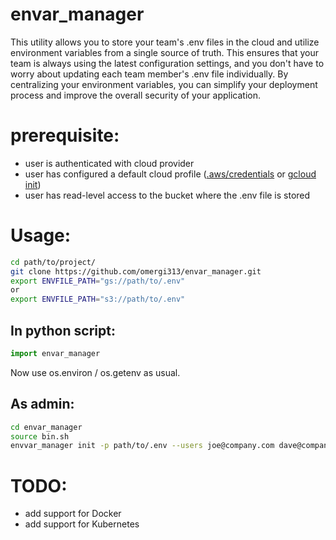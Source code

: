 # envar_manager

This utility allows you to store your team's .env files in the cloud and utilize environment variables from a single source of truth. This ensures that your team is always using the latest configuration settings, and you don't have to worry about updating each team member's .env file individually. By centralizing your environment variables, you can simplify your deployment process and improve the overall security of your application.

# prerequisite:
* user is authenticated with cloud provider
* user has configured a default cloud profile (<a href="https://docs.aws.amazon.com/cli/latest/userguide/cli-configure-files.html">.aws/credentials</a> or <a href="https://cloud.google.com/sdk/gcloud/reference/init">gcloud init</a>)
* user has read-level access to the bucket where the .env file is stored

# Usage:
```Bash
cd path/to/project/
git clone https://github.com/omergi313/envar_manager.git
export ENVFILE_PATH="gs://path/to/.env"
or
export ENVFILE_PATH="s3://path/to/.env"
```
## In python script:
```Python
import envar_manager
```
Now use os.environ / os.getenv as usual.

## As admin:
```Bash
cd envar_manager 
source bin.sh
envvar_manager init -p path/to/.env --users joe@company.com dave@company.com
```


# TODO:
* add support for Docker
* add support for Kubernetes
